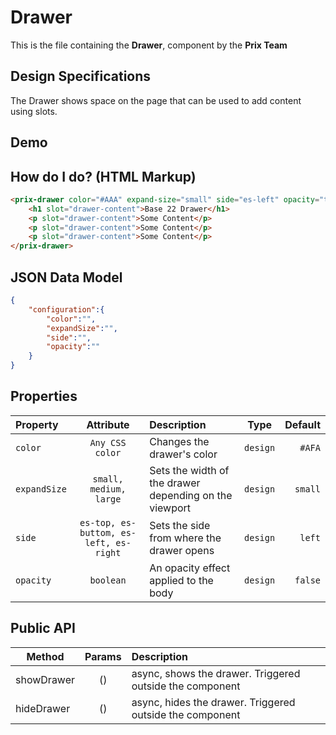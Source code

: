 # Drawer

This is the file containing the **Drawer**, component by the 
**Prix Team**

## Design Specifications
The Drawer shows space on the page that can be used to add content using slots.

## Demo
<drawerDemo/>

## How do I do? (HTML Markup)

``` html
<prix-drawer color="#AAA" expand-size="small" side="es-left" opacity="true">
	<h1 slot="drawer-content">Base 22 Drawer</h1>
    <p slot="drawer-content">Some Content</p>
    <p slot="drawer-content">Some Content</p>
    <p slot="drawer-content">Some Content</p>
</prix-drawer>
```

## JSON Data Model
``` json
{
    "configuration":{
        "color":"",
        "expandSize":"",
        "side":"",
        "opacity":""
    }
}
```

## Properties

| Property	   | Attribute 	                         	| Description                               | Type     | Default  |
| :------------| :------------------------------------: | :-----------------------------------------|:--------:|---------:|
|``color``     | ``Any CSS color``                      | Changes the drawer's color                |``design``|``#AFA``  |
|``expandSize``| ``small, medium, large``               |Sets the width of the drawer depending on the viewport|``design``|``small``|
| ``side``     |``es-top, es-buttom, es-left, es-right``| Sets the side from where the drawer opens |``design``|``left``  |
|``opacity``   | ``boolean`` 		                    | An opacity effect applied to the body     |``design``|``false`` |


## Public API
| Method     | Params    |  Description                                             |
| -----------| :------:  | :--------------------------------------------------------|
| showDrawer | () 	     | async, shows the drawer. Triggered outside the component |
| hideDrawer | ()        | async, hides the drawer. Triggered outside the component |


